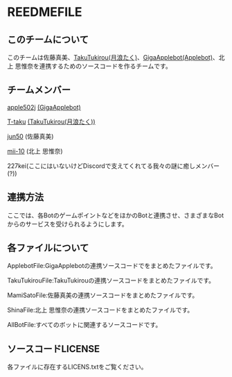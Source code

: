 # REEDMEFILE
## このチームについて

このチームは佐藤真美、[TakuTukirou(月浪たく)](https://github.com/T-taku/New-Takubot/)、[GigaApplebot(Applebot)](https://github.com/apple502j/GigaAppleBot)、北上 思惟奈を連携するためのソースコードを作るチームです。
## チームメンバー

[apple502j](https://github.com/apple502j) [(GigaApplebot)](https://github.com/apple502j/GigaAppleBot)

[T-taku](https://github.com/T-taku) [(TakuTukirou(月浪たく))](https://github.com/T-taku/New-Takubot/)

[jun50](https://github.com/jun50) (佐藤真美)

[mii-10](https://github.com/mii-10) (北上 思惟奈)

227kei(ここにはいないけどDiscordで支えてくれてる我々の謎に癒しメンバー(?))

## 連携方法

ここでは、各BotのゲームポイントなどをほかのBotと連携させ、さまざまなBotからのサービスを受けられるようにします。


## 各ファイルについて

ApplebotFile:GigaApplebotの連携ソースコードでをまとめたファイルです。

TakuTukirouFile:TakuTukirouの連携ソースコードをまとめたファイルです。

MamiSatoFile:佐藤真美の連携ソースコードをまとめたファイルです。

ShinaFile:北上 思惟奈の連携ソースコードをまとめたファイルです。

AllBotFile:すべてのボットに関連するソースコードです。

## ソースコードLICENSE

各ファイルに存在するLICENS.txtをご覧ください。

